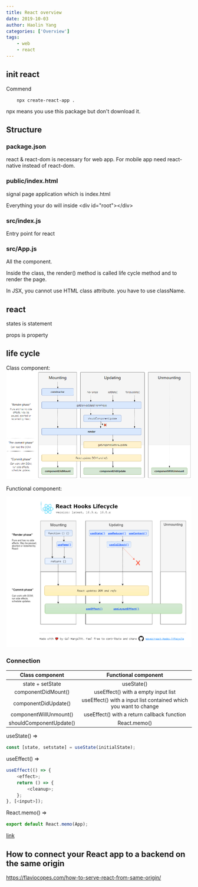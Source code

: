 ```yaml
---
title: React overview
date: 2019-10-03
author: Haolin Yang
categories: ['Overview']
tags:
    - web
    - react
---
```


## init react

Commend

```
    npx create-react-app .
```

npx means you use this package but don't download it.

## Structure

### package.json

react & react-dom is necessary for web app. For mobile app need react-native instead of react-dom.

### public/index.html

signal page application which is index.html

Everything your do will inside \<div id="root"\>\</div\>

### src/index.js

Entry point for react

### src/App.js

All the component.

Inside the class, the render() method is called life cycle method and to render the page.

In JSX, you cannot use HTML class attribute. you have to use className.

## react

states is statement

props is property

## life cycle

Class component:
![rfc](/images/2019-10-03-react/rcc.png)

Functional component:

![rfc](/images/2019-10-03-react/rfc.jpg)

### Connection

|     Class component     |                       Functional component                       |
| :---------------------: | :--------------------------------------------------------------: |
|    state + setState     |                            useState()                            |
|   componentDidMount()   |               useEffect() with a empty input list                |
|  componentDidUpdate()   | useEffect() with a input list contained which you want to change |
| componentWillUnmount()  |           useEffect() with a return callback function            |
| shouldComponentUpdate() |                           React.memo()                           |

useState() =>

```js
const [state, setstate] = useState(initialState);
```

useEffect() =>

```js
useEffect(() => {
    <effect>;
    return () => {
        <cleanup>;
    };
}, [<input>]);
```

React.memo() =>

```js
export default React.memo(App);
```

[link](https://www.jianshu.com/p/ce5451287f1c)

## How to connect your React app to a backend on the same origin

https://flaviocopes.com/how-to-serve-react-from-same-origin/
